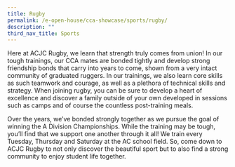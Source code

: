 ```yaml
---
title: Rugby
permalink: /e-open-house/cca-showcase/sports/rugby/
description: ""
third_nav_title: Sports
---
```

Here at ACJC Rugby, we learn that strength truly comes from union! In our tough trainings, our CCA mates are bonded tightly and develop strong friendship bonds that carry into years to come, shown from a very intact community of graduated ruggers. In our trainings, we also learn core skills as such teamwork and courage, as well as a plethora of technical skills and strategy. When joining rugby, you can be sure to develop a heart of excellence and discover a family outside of your own developed in sessions such as camps and of course the countless post-training meals.

  

Over the years, we’ve bonded strongly together as we pursue the goal of winning the A Division Championships. While the training may be tough, you’ll find that we support one another through it all! We train every Tuesday, Thursday and Saturday at the AC school field. So, come down to ACJC Rugby to not only discover the beautiful sport but to also find a strong community to enjoy student life together.